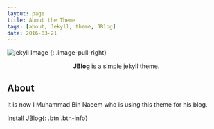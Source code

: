 ```yaml
---
layout: page
title: About the Theme
tags: [about, Jekyll, theme, JBlog]
date: 2016-03-21
---
```


![jekyll Image](http://dab1nmslvvntp.cloudfront.net/wp-content/uploads/2015/02/1424055625jekyll.png)
{: .image-pull-right}

<center><b>JBlog</b> is a simple jekyll theme.</center>

## About

It is now I Muhammad Bin Naeem who is using this theme for his blog.      

[Install JBlog](https://github.com/alperenbozkurt/JBlog){: .btn .btn-info}
